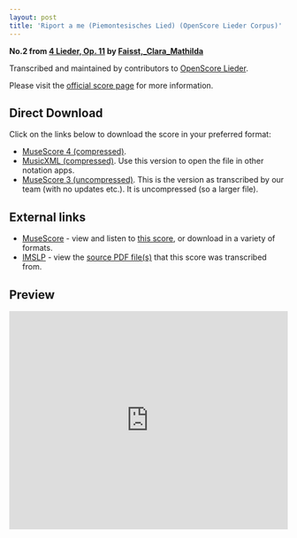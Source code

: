 ```yaml
---
layout: post
title: 'Riport a me (Piemontesisches Lied) (OpenScore Lieder Corpus)'
---
```


__No.2 from [4 Lieder, Op. 11](https://fourscoreandmore.org/openscore/lieder/Faisst,_Clara_Mathilda/4_Lieder,_Op._11/) by [Faisst,_Clara_Mathilda](https://fourscoreandmore.org/openscore/lieder/Faisst,_Clara_Mathilda)__

Transcribed and maintained by contributors to [OpenScore Lieder].

Please visit the [official score page] for more information.

[official score page]: https://musescore.com/openscore-lieder-corpus/scores/6258930
[OpenScore Lieder]: https://musescore.com/openscore-lieder-corpus

## Direct Download

Click on the links below to download the score in your preferred format:
- [MuseScore 4 (compressed)](https://github.com/openscore/lieder/blob/main/scores/Faisst,_Clara_Mathilda/4_Lieder,_Op._11/2_Riport_a_me_(Piemontesisches_Lied)/lc6258930.mscz?raw=true).
- [MusicXML (compressed)](https://github.com/openscore/lieder/blob/main/scores/Faisst,_Clara_Mathilda/4_Lieder,_Op._11/2_Riport_a_me_(Piemontesisches_Lied)/lc6258930.mxl?raw=true). Use this version to open the file in other notation apps.
- [MuseScore 3 (uncompressed)](https://github.com/openscore/lieder/blob/main/scores/Faisst,_Clara_Mathilda/4_Lieder,_Op._11/2_Riport_a_me_(Piemontesisches_Lied)/lc6258930.mscx?raw=true). This is the version as transcribed by our team (with no updates etc.). It is uncompressed (so a larger file).

## External links

- [MuseScore] - view and listen to [this score][MuseScore], or download in a variety of formats.
- [IMSLP] - view the [source PDF file(s)][IMSLP] that this score was transcribed from.

[MuseScore]: https://musescore.com/score/6258930
[IMSLP]: https://imslp.org/wiki/Special:ReverseLookup/622103

## Preview

<iframe width="100%" height="394" src="https://musescore.com/openscore-lieder-corpus/scores/6258930/embed" frameborder="0" allowfullscreen allow="autoplay; fullscreen"></iframe>
